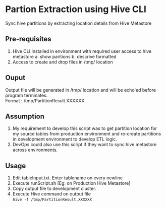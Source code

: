 # Partion Extraction using Hive CLI
Sync hive partitions by extracting location details from Hive Metastore

## Pre-requisites
1. Hive CLI Installed in environment with required user access to hive metastore
	a. show paritions
	b. descrive formatted
2. Access to create and drop files in /tmp/ location

## Ouput
Output file will be generated in /tmp/ location and will be echo'ed before program terminates.
<br>Format : /tmp/PartitionResult.XXXXXX

## Assumption
1. My requirement to develop this script was to get partition location for my source tables from production environment and re-create partitions in development environment to develop ETL logic.
2. DevOps could also use this script if they want to sync hive metastore across environments.

## Usage 
1. Edit tableInput.txt. Enter tablename on every newline
2. Execute runScript.sh [Eg: on Production Hive Metastore]
3. Copy output file to development cluster.
4. Execute Hive command on output file<br>
`hive -f /tmp/PartitionResult.XXXXXX`
